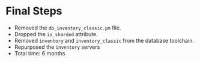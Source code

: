 # Final Steps

<!-- %% svg-grid: none -->
<!-- %% li-hides: 4    -->

* Removed the `db_inventory_classic.pm` file.
* Dropped the `is_sharded` attribute.
* Removed `inventory` and `inventory_classic`
  from the database toolchain.
* Repurposed the `inventory` servers
* Total time: 6 months
